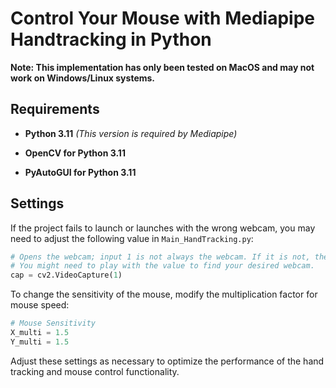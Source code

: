 # Control Your Mouse with Mediapipe Handtracking in Python

**Note: This implementation has only been tested on MacOS and may not work on Windows/Linux systems.**

## Requirements

* **Python 3.11** _(This version is required by Mediapipe)_

* **OpenCV for Python 3.11**

* **PyAutoGUI for Python 3.11**

## Settings

If the project fails to launch or launches with the wrong webcam, you may need to adjust the following value in `Main_HandTracking.py`:

```python
# Opens the webcam; input 1 is not always the webcam. If it is not, the project will not launch.
# You might need to play with the value to find your desired webcam.
cap = cv2.VideoCapture(1)
```

To change the sensitivity of the mouse, modify the multiplication factor for mouse speed:

```python
# Mouse Sensitivity
X_multi = 1.5
Y_multi = 1.5
```

Adjust these settings as necessary to optimize the performance of the hand tracking and mouse control functionality.
